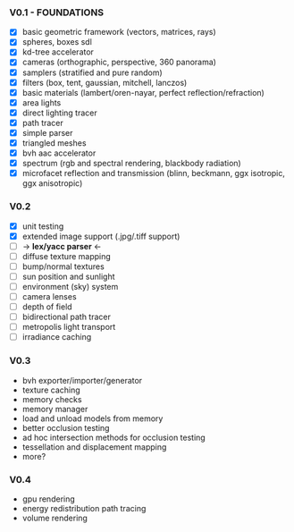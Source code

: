 ### V0.1 - FOUNDATIONS ###
- [x] basic geometric framework (vectors, matrices, rays)
- [x] spheres, boxes sdl
- [x] kd-tree accelerator
- [x] cameras (orthographic, perspective, 360 panorama)
- [x] samplers (stratified and pure random)
- [x] filters (box, tent, gaussian, mitchell, lanczos)
- [x] basic materials (lambert/oren-nayar, perfect reflection/refraction)
- [x] area lights
- [x] direct lighting tracer
- [x] path tracer
- [x] simple parser
- [x] triangled meshes
- [x] bvh aac accelerator
- [x] spectrum (rgb and spectral rendering, blackbody radiation)
- [x] microfacet reflection and transmission (blinn, beckmann, ggx isotropic, ggx anisotropic)

### V0.2 ###
- [x] unit testing
- [x] extended image support (.jpg/.tiff support)
- [ ] -> **lex/yacc parser** <-
- [ ] diffuse texture mapping
- [ ] bump/normal textures
- [ ] sun position and sunlight
- [ ] environment (sky) system
- [ ] camera lenses
- [ ] depth of field
- [ ] bidirectional path tracer
- [ ] metropolis light transport
- [ ] irradiance caching

### V0.3 ###
- bvh exporter/importer/generator
- texture caching
- memory checks
- memory manager
- load and unload models from memory
- better occlusion testing
- ad hoc intersection methods for occlusion testing
- tessellation and displacement mapping
- more?

### V0.4 ###
- gpu rendering
- energy redistribution path tracing
- volume rendering
